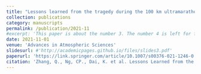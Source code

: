 ```yaml
---
title: "Lessons learned from the tragedy during the 100 km ultramarathon race in Baiyin, Gansu Province on 22 May 2021"
collection: publications
category: manuscripts
permalink: /publication/2021-11
#excerpt: 'This paper is about the number 3. The number 4 is left for future work.'
date: 2021-11-01
venue: 'Advances in Atmospheric Sciences'
slidesurl: #'http://academicpages.github.io/files/slides3.pdf'
paperurl: 'https://link.springer.com/article/10.1007/s00376-021-1246-0'
citation: 'Zhang, Q., Ng, CP., Dai, K. et al. Lessons Learned from the Tragedy during the 100 km Ultramarathon Race in Baiyin, Gansu Province on 22 May 2021. Adv. Atmos. Sci. 38, 1803–1810 (2021). https://doi.org/10.1007/s00376-021-1246-0'
---
```

